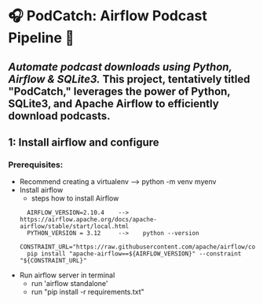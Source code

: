 # 🎧 PodCatch: Airflow Podcast Pipeline 🚀  
_Automate podcast downloads using Python, Airflow & SQLite3._
**This project, tentatively titled "PodCatch," leverages the power of Python, SQLite3, and Apache Airflow to efficiently download podcasts.**
---
## 1: Install airflow and configure
### Prerequisites:
- Recommend creating a virtualenv -->  python -m venv myenv
- Install airflow
  - steps how to install Airflow
  ``` 
    AIRFLOW_VERSION=2.10.4    -->   https://airflow.apache.org/docs/apache-airflow/stable/start/local.html
    PYTHON_VERSION = 3.12     -->    python --version
    CONSTRAINT_URL="https://raw.githubusercontent.com/apache/airflow/constraints-${AIRFLOW_VERSION}/constraints-${PYTHON_VERSION}.txt"
    pip install "apache-airflow==${AIRFLOW_VERSION}" --constraint "${CONSTRAINT_URL}"
  ```
- Run airflow server in terminal
  - run 'airflow standalone' 
  - run "pip install -r requirements.txt"
